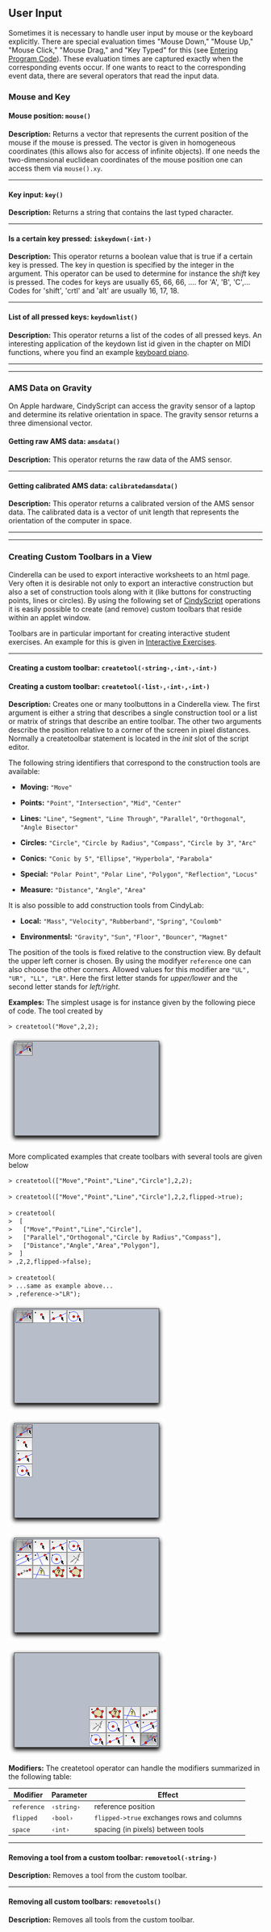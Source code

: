 ##  User Input

Sometimes it is necessary to handle user input by mouse or the keyboard explicitly.
There are special evaluation times "Mouse Down," "Mouse Up," "Mouse Click," "Mouse Drag," and "Key Typed" for this (see [Entering Program Code](Entering_Program_Code)).
These evaluation times are captured exactly when the corresponding events occur.
If one wants to react to the corresponding event data, there are several operators that read the input data.

###  Mouse and Key

#### Mouse position: `mouse()`

**Description:**
Returns a vector that represents the current position of the mouse if the mouse is pressed.
The vector is given in homogeneous coordinates (this allows also for access of infinite objects).
If one needs the two-dimensional euclidean coordinates of the mouse position one can access them via `mouse().xy`.

------

#### Key input: `key()`

**Description:**
Returns a string that contains the last typed character.

------

#### Is a certain key pressed: `iskeydown(‹int›)`

**Description:**
This operator returns a boolean value that is true if a certain key is pressed.
The key in question is specified by the integer in the argument.
This operator can be used to determine for instance the *shift* key is pressed.
The codes for keys are usually 65, 66, 66, ....
for 'A', 'B', 'C',...
Codes for 'shift', 'crtl' and 'alt' are usually 16, 17, 18.

------

#### List of all pressed keys: `keydownlist()`

**Description:**
This operator returns a list of the codes of all pressed keys.
An interesting application of the keydown list id given in the chapter on MIDI functions, where you find an example [keyboard piano](MIDI_Functions#piano).

------

------

###  AMS Data on Gravity

On Apple hardware, CindyScript can access the gravity sensor of a laptop and determine its relative orientation in space.
The gravity sensor returns a three dimensional vector.

#### Getting raw AMS data: `amsdata()`

**Description:**
This operator returns the raw data of the AMS sensor.

------

#### Getting calibrated AMS data: `calibratedamsdata()`

**Description:**
This operator returns a calibrated version of the AMS sensor data.
The calibrated data is a vector of unit length that represents the orientation of the computer in space.

------

------

###  Creating Custom Toolbars in a View

Cinderella can be used to export interactive worksheets to an html page.
Very often it is desirable not only to export an interactive construction but also a set of construction tools along with it (like buttons for constructing points, lines or circles).
By using the following set of [CindyScript](CindyScript) operations it is easily possible to create (and remove) custom toolbars that reside within an applet window.

Toolbars are in particular important for creating interactive student exercises.
An example for this is given in [Interactive Exercises](Interactive_Exercises).

------

#### Creating a custom toolbar: `createtool(‹string›,‹int›,‹int›)`

#### Creating a custom toolbar: `createtool(‹list›,‹int›,‹int›)`

**Description:**
Creates one or many toolbuttons in a Cinderella view.
The first argument is either a string that describes a single construction tool or a list or matrix of strings that describe an entire toolbar.
The other two arguments describe the position relative to a corner of the screen in pixel distances.
Normally a createtoolbar statement is located in the *init* slot of the script editor.

The following string identifiers that correspond to the construction tools are available:

* **Moving:**
`"Move"`

* **Points:**
`"Point"`, `"Intersection"`, `"Mid"`, `"Center"`

* **Lines:**
`"Line"`, `"Segment"`, `"Line Through"`, `"Parallel"`, `"Orthogonal"`, `"Angle Bisector"`

* **Circles:**
`"Circle"`, `"Circle by Radius"`, `"Compass"`, `"Circle by 3"`, `"Arc"`

* **Conics:**
`"Conic by 5"`, `"Ellipse"`, `"Hyperbola"`, `"Parabola"`

* **Special:**
`"Polar Point"`, `"Polar Line"`, `"Polygon"`, `"Reflection"`, `"Locus"`

* **Measure:**
`"Distance"`, `"Angle"`, `"Area"`

It is also possible to add construction tools from CindyLab:

* **Local:**
`"Mass"`, `"Velocity"`, `"Rubberband"`, `"Spring"`, `"Coulomb"`

* **Environmentsl:**
`"Gravity"`, `"Sun"`, `"Floor"`, `"Bouncer"`, `"Magnet"`

The position of the tools is fixed relative to the construction view.
By default the upper left corner is chosen.
By using the modifyer `reference` one can also choose the other corners.
Allowed values for this modifier are `"UL", "UR", "LL", "LR"`.
Here the first letter stands for *upper/lower* and the second letter stands for *left/right*.

**Examples:**
The simplest usage is for instance given by the following piece of code.
The tool created by

    > createtool("Move",2,2);

![Image](img/Tool1.png)

More complicated examples that create toolbars with several tools are given below

    > createtool(["Move","Point","Line","Circle"],2,2);

    > createtool(["Move","Point","Line","Circle"],2,2,flipped->true);

    > createtool(
    >  [
    >   ["Move","Point","Line","Circle"],
    >   ["Parallel","Orthogonal","Circle by Radius","Compass"],
    >   ["Distance","Angle","Area","Polygon"],
    >  ]
    > ,2,2,flipped->false);

    > createtool(
    > ...same as example above...
    > ,reference->"LR");

![Image](img/Tool3.png)

![Image](img/Tool2.png)

![Image](img/Tool5.png)

![Image](img/Tool6.png)

**Modifiers:**
The createtool operator can handle the modifiers summarized in the following table:

| Modifier    | Parameter  | Effect                                     |
| ----------- | ---------- | ------------------------------------------ |
| `reference` | `‹string›` | reference position                         |
| `flipped`   | `‹bool›`   | `flipped->true` exchanges rows and columns |
| `space`     | `‹int›`    | spacing (in pixels) between tools          |

------

#### Removing a tool from a custom toolbar: `removetool(‹string›)`

**Description:**
Removes a tool from the custom toolbar.

------

#### Removing all custom toolbars: `removetools()`

**Description:**
Removes all tools from the custom toolbar.
